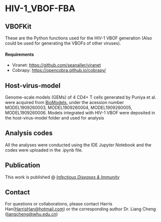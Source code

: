 # HIV-1_VBOF-FBA
## VBOFKit
These are the Python functions used for the HIV-1 VBOF generation (Also could be used for generating the VBOFs of other viruses).
#### Requirements
* Viranet: https://github.com/seanaller/viranet
* Cobrapy: https://opencobra.github.io/cobrapy/
## Host-virus-model
Genome-scale models (GEMs) of 4 CD4+ T cells generated by Puniya et al. were acquired from [BioModels](https://www.ebi.ac.uk/biomodels/), under the acession number MODEL1909260003, MODEL1909260004, MODEL1909260005, MODEL1909260006.
Models integrated with HIV-1 VBOF were deposited in the host-virus-model folder and used for analysis
## Analysis codes
All the analyses were conducted using the IDE Jupyter Notebook and the codes were uploaded in the .ipynb file.
## Publication
This work is published @ [*Infectious Diseases & Immunity*](http://dx.doi.org/10.1097/ID9.0000000000000109)
## Contact
For questions or collaborations, please contact Harris Han(HarrisHan@hotmail.com) or the corresponding author Dr. Liang Cheng (liangcheng@whu.edu.cn)
